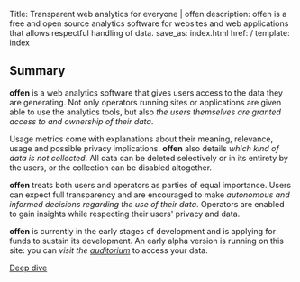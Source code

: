 Title: Transparent web analytics for everyone | offen
description: offen is a free and open source analytics software for websites and web applications that allows respectful handling of data.
save_as: index.html
href: /
template: index

## Summary

__offen__ is a web analytics software that gives users access to the data they are generating. Not only operators running sites or applications are given able to use the analytics tools, but also *the users themselves are granted access to and ownership of their data*.

Usage metrics come with explanations about their meaning, relevance, usage and possible privacy implications. __offen__ also details *which kind of data is not collected*. All data can be deleted selectively or in its entirety by the users, or the collection can be disabled altogether.

__offen__ treats both users and operators as parties of equal importance. Users can expect full transparency and are encouraged to make *autonomous and informed decisions regarding the use of their data*. Operators are enabled to gain insights while respecting their users' privacy and data.

__offen__ is currently in the early stages of development and is applying for funds to sustain its development. An early alpha version is running on this site: you can *visit the [auditorium](/auditorium/)* to access your data.

<div class="btn-wrapper">
<a class="btn btn-color-yellow" href="/deep-dive/">Deep dive</a>
</div>
